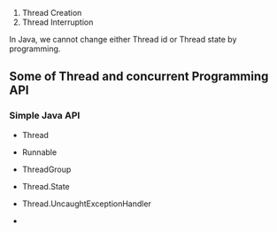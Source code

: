 1. Thread Creation
2. Thread Interruption

In Java, we cannot change either Thread id or Thread state by programming.

## Some of Thread and concurrent Programming API

### Simple Java API

* Thread
* Runnable
* ThreadGroup
* Thread.State
* Thread.UncaughtExceptionHandler



* 


